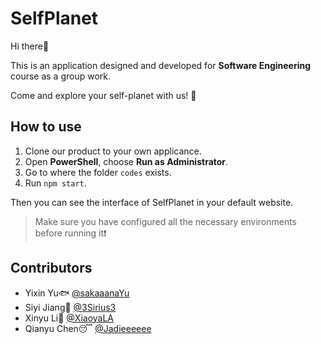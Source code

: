 # SelfPlanet
Hi there👋

This is an application designed and developed for **Software Engineering** course as a group work.

Come and explore your self-planet with us! 🤖

## How to use

1. Clone our product to your own applicance.
2. Open **PowerShell**, choose **Run as Administrator**.
3. Go to where the folder `codes` exists.
4. Run `npm start`.

Then you can see the interface of SelfPlanet in your default website. 

> Make sure you have configured all the necessary environments before running it❗

## Contributors

- Yixin Yu🐟 [@sakaaanaYu](https://github.com/sakaaanaYu)
- Siyi Jiang🐎 [@3Sirius3](https://github.com/3Sirius3)
- Xinyu Li🦆 [@XiaoyaLA](https://github.com/XiaoyaLA)
- Qianyu Chen😴 [@Jadieeeeee](https://github.com/Jadieeeeee)
